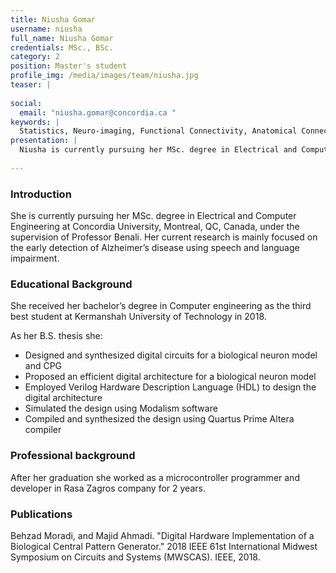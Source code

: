 ```yaml
---
title: Niusha Gomar
username: niusha
full_name: Niusha Gomar
credentials: MSc., BSc.
category: 2
position: Master's student
profile_img: /media/images/team/niusha.jpg
teaser: |
  
social:
  email: "niusha.gomar@concordia.ca "
keywords: |
  Statistics, Neuro-imaging, Functional Connectivity, Anatomical Connectivity, ...
presentation: |
  Niusha is currently pursuing her MSc. degree in Electrical and Computer Engineering at Concordia University, Montreal, QC, Canada, under the supervision of Professor Benali. Her current research is mainly focused on the early detection of Alzheimer’s disease using speech and language impairment.
  
---
```



### Introduction 

She is currently pursuing her MSc. degree in Electrical and Computer Engineering at Concordia University, Montreal, QC, Canada, under the supervision of Professor Benali. Her current research is mainly focused on the early detection of Alzheimer’s disease using speech and language impairment.


### Educational Background 


She received her bachelor’s degree in Computer engineering as the third best student at Kermanshah University of Technology in 2018. 

As her B.S. thesis she:

- Designed and synthesized digital circuits for a biological neuron model and CPG 
- Proposed an efficient digital architecture for a biological neuron model
- Employed Verilog Hardware Description Language (HDL) to design the digital architecture
- Simulated the design using Modalism software
- Compiled and synthesized the design using Quartus Prime Altera compiler


### Professional background

After her graduation she worked as a microcontroller programmer and developer in Rasa Zagros company for 2 years. 


### Publications

Behzad Moradi, and Majid Ahmadi. "Digital Hardware Implementation of a Biological Central Pattern Generator." 2018 IEEE 61st International Midwest Symposium on Circuits and Systems (MWSCAS). IEEE, 2018.

